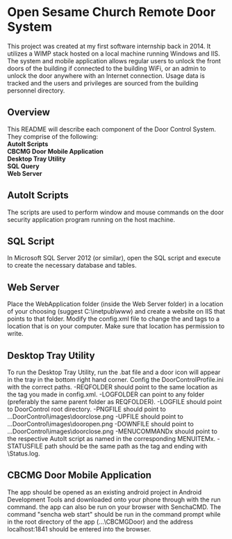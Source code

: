 # Open Sesame Church Remote Door System
This project was created at my first software internship back in 2014. It utilizes a WIMP stack hosted on a local machine running Windows and IIS. The system and mobile application allows regular users to unlock the front doors of the building if connected to the building WiFi, or an admin to unlock the door anywhere with an Internet connection. Usage data is tracked and the users and privileges are sourced from the building personnel directory. 

## Overview
This README will describe each component of the Door Control System. They comprise of the following:  
**AutoIt Scripts  
CBCMG Door Mobile Application  
Desktop Tray Utility  
SQL Query  
Web Server**

## AutoIt Scripts
The scripts are used to perform window and mouse commands on the door security application program running on the host machine. 

## SQL Script
In Microsoft SQL Server 2012 (or similar), open the SQL script and execute to create the necessary database and tables.

## Web Server
Place the WebApplication folder (inside the Web Server folder) in a location of your choosing (suggest C:\inetpub\www) and 
create a website on IIS that points to that folder. Modify the config.xml file to change the <folder> and <status> tags to a location that
is on your computer. Make sure that location has permission to write.

## Desktop Tray Utility
To run the Desktop Tray Utility, run the .bat file and a door icon will appear in the tray in the bottom right hand corner.
Config the DoorControlProfile.ini with the correct paths.
-REQFOLDER should point to the same location as the <folder> tag you made in config.xml.
-LOGFOLDER can point to any folder (preferably the same parent folder as REQFOLDER).
-LOGFILE should point to DoorControl root directory.
-PNGFILE should point to ...DoorControl\images\doorclose.png
-UPFILE should point to ...DoorControl\images\dooropen.png
-DOWNFILE should point to ...DoorControl\images\doorclose.png
-MENUCOMMANDx should point to the respective AutoIt script as named in the corresponding MENUITEMx.
-STATUSFILE path should be the same path as the <status> tag and ending with \Status.log.

## CBCMG Door Mobile Application
The app should be opened as an existing android project in Android Development Tools and downloaded onto your phone through with the run command.
the app can also be run on your browser with SenchaCMD. The command "sencha web start" should be run in the command prompt while in the root 
directory of the app (...\CBCMGDoor) and the address localhost:1841 should be entered into the browser. 

